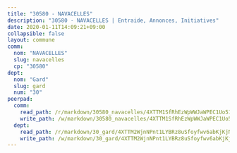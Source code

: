 ```yaml
---
title: "30580 - NAVACELLES"
description: "30580 - NAVACELLES | Entraide, Annonces, Initiatives"
date: 2020-01-11T14:09:21+09:00
collapsible: false
layout: commune
comm:
  nom: "NAVACELLES"
  slug: navacelles
  cp: "30580"
dept:
  nom: "Gard"
  slug: gard
  num: "30"
peerpad:
  comm:
    read_path: /r/markdown/30580_navacelles/4XTTM1SfRhEzWpWWJaWPEC1Uo51oQnoa8XVgkfwaBcBVyPMtR
    write_path: /w/markdown/30580_navacelles/4XTTM1SfRhEzWpWWJaWPEC1Uo51oQnoa8XVgkfwaBcBVyPMtR-K3TgUyb4wyVCT9wbir6LiEnZAsCjFthqCTSivaw1HuWdRu7QAdqaNVxFr6exvRTehR2w18LbtgTEULc1aXBtx8GiXVXFtDhyWKvABsCuJ8VKne5CZkfuHeHXioBTf3vnKdAW3RDF
  dept:
    read_path: /r/markdown/30_gard/4XTTM2WjnNPnt1LYBRz8uSfoyfwv6abKjKjNdBGxuvymmgvkj
    write_path: /w/markdown/30_gard/4XTTM2WjnNPnt1LYBRz8uSfoyfwv6abKjKjNdBGxuvymmgvkj-K3TgUpCvFefN2LRJ7huXqVovWWqmjJgEMWkVs9s4fhfrGjyZZK9z4gxyddycCKs6S9BWFUcJqqZYCKuxj79SWNiGiob7Xchr25rMmkVQhAFrAwBxAqY3T99GTsQfKxLrXrnx3pGK
---
```


